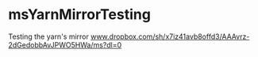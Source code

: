 # msYarnMirrorTesting
Testing the yarn's mirror 
www.dropbox.com/sh/x7iz41avb8offd3/AAAvrz-2dGedobbAvJPWO5HWa/ms?dl=0
